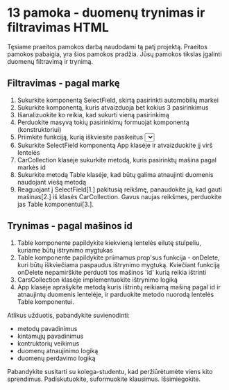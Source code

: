 # 13 pamoka - duomenų trynimas ir filtravimas HTML

Tęsiame praeitos pamokos darbą naudodami tą patį projektą. Praeitos pamokos pabaigia, yra šios pamokos pradžia.
Jūsų pamokos tikslas įgalinti duomenų filtravimą ir trynimą. 

## Filtravimas - pagal markę
1. Sukurkite komponentą SelectField, skirtą pasirinkti automobilių markei
  1. Sukurkite komponentą, kuris atvaizduoja bet kokius 3 pasirinkimus
  2. Išanalizuokite ko reikia, kad sukurti vieną pasirinkimą
  3. Perduokite masyvą tokių pasirinkimų formuojat komponentą (konstruktoriui)
  4. Priimkite funkciją, kurią iškviesite pasikeitus <select> reikšmei
  5. Sukurkite SelectField komponentą App klasėje ir atvaizduokite jį virš lentelės
2. CarCollection klasėje sukurkite metodą, kuris pasirinktų mašina pagal markės id
3. Sukurkite metodą Table klasėje, kad būtų galima atnaujinti duomenis naudojant viešą metodą
4. Reaguojant į SelectField[1.] pakitusią reikšmę, panaudokite ją, kad gauti mašinas[2.] iš klasės CarCollection. Gavus naujas reikšmes, perduokite jas Table komponentui[3.].

  
## Trynimas - pagal mašinos id
1. Table komponente papildykite kiekvieną lentelės eilutę stulpeliu, kuriame būtų ištrynimo mygtukas
2. Table komponente papildykite priimamus prop'sus funkcija - onDelete, kuri būtų iškviečiama paspaudus ištrynimo mygtuką. Kviečiant funkciją onDelete nepamirškite perduoti tos mašinos 'id' kurią reikia ištrinti
3. CarsCollection klasėje implementuokite ištrynimo logiką
4. App klasėje aprašykite metodą kuris ištrintų reikiamą mašiną pagal id ir atnaujintų duomenis lentelėje, ir parduokite metodo nuorodą lentelės Table komponentui.

Atlikus užduotis, pabandykite suvienodinti:
  * metodų pavadinimus
  * kintamųjų pavadinimus
  * kontruktorių veikimus
  * duomenų atnaujinimo logiką
  * duomenų perdavimo logiką
  
Pabandykite susitarti su kolega-studentu, kad peržiūrėtumėte viens kito sprendimus. 
Padiskutuokite, suformuokite klausimus. Išsimiegokite.